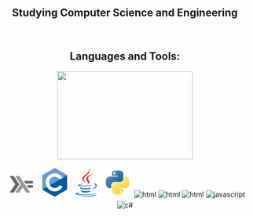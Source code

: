<div align="center">

## Studying Computer Science and Engineering
  
<br>

##  Languages and Tools:

<p align="center">
  <img width="276" height="180" src="https://github-readme-stats.vercel.app/api/top-langs/?username=JoaoRod03&theme=highcontrast&show_icons=true&hide_border=false&layout=compact">
</p>


<p align="center">
<img src="https://raw.githubusercontent.com/github/explore/80688e429a7d4ef2fca1e82350fe8e3517d3494d/topics/haskell/haskell.png" alt="Haskell" height="60" style="vertical-align:top; margin:4px"> 
<img src="https://raw.githubusercontent.com/devicons/devicon/master/icons/c/c-original.svg" alt="c" width="60" height="60"/>
<img src="https://raw.githubusercontent.com/devicons/devicon/master/icons/java/java-original.svg" alt="java" width="60" height="60"/>
<img src="https://raw.githubusercontent.com/devicons/devicon/master/icons/python/python-original.svg" alt="python" width="60" height="60"/>
<img src="https://upload.wikimedia.org/wikipedia/commons/6/61/HTML5_logo_and_wordmark.svg" alt="html" width="60" height="60"/>
<img src="https://upload.wikimedia.org/wikipedia/commons/d/d5/CSS3_logo_and_wordmark.svg" alt="html" width="60" height="60"/>
<img src="https://symbols.getvecta.com/stencil_28/61_sql-database-generic.90b41636a8.svg" alt="html" width="60" height="60"/>
<img src="https://cdn.worldvectorlogo.com/logos/javascript-1.svg" alt="javascript" width="60" height="60"/>
<img src="https://cdn.worldvectorlogo.com/logos/c--4.svg" alt="c#" width="60" height="60"/>
</p>
</div>
